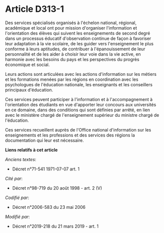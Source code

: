 # Article D313-1

Des services spécialisés organisés à l'échelon national, régional, académique et local ont pour mission d'organiser
l'information et l'orientation des élèves qui suivent les enseignements de second degré dans un processus éducatif
d'observation continue de façon à favoriser leur adaptation à la vie scolaire, de les guider vers l'enseignement le plus
conforme à leurs aptitudes, de contribuer à l'épanouissement de leur personnalité et de les aider à choisir leur voie dans la
vie active, en harmonie avec les besoins du pays et les perspectives du progrès économique et social.

Leurs actions sont articulées avec les actions d'information sur les métiers et les formations menées par les régions en
coordination avec les psychologues de l'éducation nationale, les enseignants et les conseillers principaux d'éducation.

Ces services peuvent participer à l'information et à l'accompagnement à l'orientation des étudiants en vue d'apporter leur
concours aux universités en ce domaine, dans des conditions qui sont définies par arrêté, en lien avec le ministère chargé de
l'enseignement supérieur du ministre chargé de l'éducation.

Ces services recueillent auprès de l'Office national d'information sur les enseignements et les professions et des services
des régions la documentation qui leur est nécessaire.

**Liens relatifs à cet article**

_Anciens textes_:

  - Décret n°71-541 1971-07-07 art. 1

_Cité par_:

  - Décret n°98-719 du 20 août 1998 - art. 2 (V)

_Codifié par_:

  - Décret n°2006-583 du 23 mai 2006

_Modifié par_:

  - Décret n°2019-218 du 21 mars 2019 - art. 1
